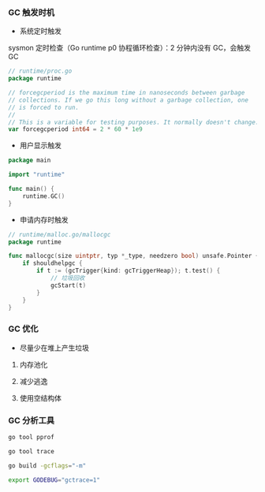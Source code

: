 ### GC 触发时机

* 系统定时触发

sysmon 定时检查（Go runtime p0 协程循环检查）：2 分钟内没有 GC，会触发 GC

```go
// runtime/proc.go
package runtime

// forcegcperiod is the maximum time in nanoseconds between garbage
// collections. If we go this long without a garbage collection, one
// is forced to run.
//
// This is a variable for testing purposes. It normally doesn't change.
var forcegcperiod int64 = 2 * 60 * 1e9
```


* 用户显示触发

```go
package main

import "runtime"

func main() {
	runtime.GC()
}
```


* 申请内存时触发

```go
// runtime/malloc.go/mallocgc
package runtime

func mallocgc(size uintptr, typ *_type, needzero bool) unsafe.Pointer {
    if shouldhelpgc {
        if t := (gcTrigger{kind: gcTriggerHeap}); t.test() {
        	// 垃圾回收
            gcStart(t)
        }
    }
}
```


### GC 优化

* 尽量少在堆上产生垃圾

1. 内存池化

2. 减少逃逸

3. 使用空结构体


### GC 分析工具

```bash
go tool pprof

go tool trace

go build -gcflags="-m"

export GODEBUG="gctrace=1"
```
